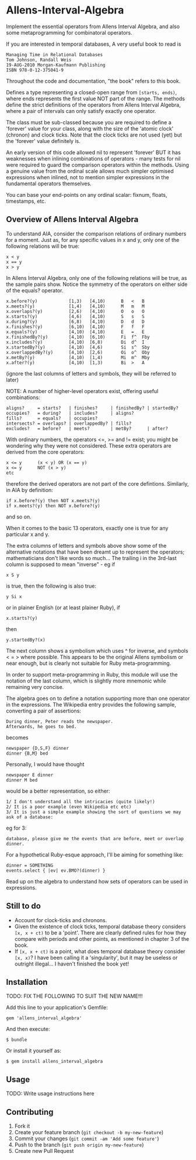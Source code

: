 Allens-Interval-Algebra
=======================

Implement the essential operators from Allens Interval Algebra, and also some
metaprogramming for combinatoral operators.

If you are interested in temporal databases, A very useful book to read is

    Managing Time in Relational Databases
    Tom Johnson, Randall Weis
    19-AUG-2010 Morgan-Kaufmann Publishing
    ISBN 978-0-12-375041-9

Throughout the code and documentation, "the book" refers to this book.

Defines a type representing a closed-open range from `[starts, ends)`, where ends
represents the first value NOT part of the range. The methods define the strict
definitions of the operators from Allens Interval Algebra, where a pair of intervals
can only satisfy exactly one operator.

The class must be sub-classed because you are required to define a 'forever' value
for your class, along with the size of the 'atomic clock' (chronon) and clock ticks.
Note that the clock ticks are not used (yet) but the 'forever' value definitely is.

An early version of this code allowed nil to represent 'forever' BUT it has weaknesses
when inlining combinations of operators - many tests for nil were required to guard
the comparison operators within the methods. Using a genuine value from the ordinal
scale allows much simpler optimised expressions when inlined, not to mention simpler
expressions in the fundamental operators themselves.

You can base your end-points on any ordinal scalar: fixnum, floats, timestamps, etc.

## Overview of Allens Interval Algebra

To understand AIA, consider the comparison relations of ordinary numbers for a moment.
Just as, for any specific values in x and y, only one of the following relations
will be true:

    x < y
    x == y
    x > y

In Allens Interval Algebra, only one of the following relations will be true,
as the sample pairs show. Notice the symmetry of the operators on either side
of the equals? operator.

    x.before?(y)            [1,3)   [4,10)      B   <   B
    x.meets?(y)             [1,4)   [4,10)      M   m   M
    x.overlaps?(y)          [2,6)   [4,10)      O   o   O
    x.starts?(y)            [4,6)   [4,10)      S   s   S
    x.during?(y)            [6,8)   [4,10)      D   d   D
    x.finishes?(y)          [6,10)  [4,10)      F   f   F
    x.equals?(y)            [4,10)  [4,10)      E   =   E
    x.finishedBy?(y)        [4,10)  [6,10)      Fi  f^  Fby
    x.includes?(y)          [4,10)  [6,8)       Di  d^  I
    x.startedBy?(y)         [4,10)  [4,6)       Si  s^  Sby
    x.overlappedBy?(y)      [4,10)  [2,6)       Oi  o^  Oby
    x.metBy?(y)             [4,10)  [1,4)       Mi  m^  Mby
    x.after?(y)             [4,10)  [1,3)       Bi  >   A

(ignore the last columns of letters and symbols, they will be referred to later)

NOTE: A number of higher-level operators exist, offering useful combinations:

    aligns?     = starts?   | finishes?     | finishedBy? | startedBy?
    occupies?   = during?   | includes?     | aligns?
    fills?      = equals?   | occupies?
    intersects? = overlaps? | overlappedBy? | fills?
    excludes?   = before?   | meets?        | metBy?      | after?

With ordinary numbers, the operators <=, >= and != exist; you might be wondering
why they were not considered. These extra operators are derived from the core operators:

    x <= y      (x < y) OR (x == y)
    x <= y      NOT (x > y)
    etc

therefore the derived operators are not part of the core defintions.
Similarly, in AIA by definition:

    if x.before?(y) then NOT x.meets?(y)
    if x.meets?(y) then NOT x.before?(y)

and so on.

When it comes to the basic 13 operators, exactly one is true for any particular x and y.

The extra columns of letters and symbols above show some of the alternative notations that
have been dreamt up to represent the operators; mathematicians don't like words so much...
The trailing i in the 3rd-last column is supposed to mean "inverse" - eg if

    x S y

is true, then the following is also true:

    y Si x

or in plainer English (or at least plainer Ruby), if

    x.starts?(y)

then

    y.startedBy?(x)

The next column shows a symbolism which uses ^ for inverse, and symbols < = > where possible.
This appears to be the original Allens symbolism or near enough, but is clearly not suitable
for Ruby meta-programming.

In order to support meta-programming in Ruby, this module will use the notation of the last
column, which is slightly more mnemonic while remaining very concise.

The algebra goes on to define a notation supporting more than one operator in the expressions.
The Wikipedia entry provides the following sample, converting a pair of assertions:

    During dinner, Peter reads the newspaper.
    Afterwards, he goes to bed.

becomes

    newspaper {D,S,F} dinner
    dinner {B,M} bed

Personally, I would have thought

    newspaper E dinner
    dinner M bed

would be a better representation, so either:

    1/ I don't understand all the intricacies (quite likely!)
    2/ It is a poor example (even Wikipedia etc etc)
    3/ It is just a simple example showing the sort of questions we may ask of a database:

eg for 3:

    database, please give me the events that are before, meet or overlap dinner.

For a hypothetical Ruby-esque approach, I'll be aiming for something like:

    dinner = SOMETHING
    events.select { |ev| ev.BMO?(dinner) }

Read up on the algebra to understand how sets of operators can be used in expressions.


## Still to do

* Account for clock-ticks and chronons.
* Given the existence of clock ticks, temporal database theory considers `[x, x + ct)`
to be a 'point'. There are clearly defined rules for how they compare with periods
and other points, as mentioned in chapter 3 of the book.
* If `[x, x + ct)` is a point, what does temporal database theory consider `[x, x)`?
I have been calling it a 'singularity', but it may be useless or outright illegal...
I haven't finished the book yet!


## Installation

TODO: FIX THE FOLLOWING TO SUIT THE NEW NAME!!!

Add this line to your application's Gemfile:

    gem 'allens_interval_algebra'

And then execute:

    $ bundle

Or install it yourself as:

    $ gem install allens_interval_algebra

## Usage

TODO: Write usage instructions here

## Contributing

1. Fork it
2. Create your feature branch (`git checkout -b my-new-feature`)
3. Commit your changes (`git commit -am 'Add some feature'`)
4. Push to the branch (`git push origin my-new-feature`)
5. Create new Pull Request

